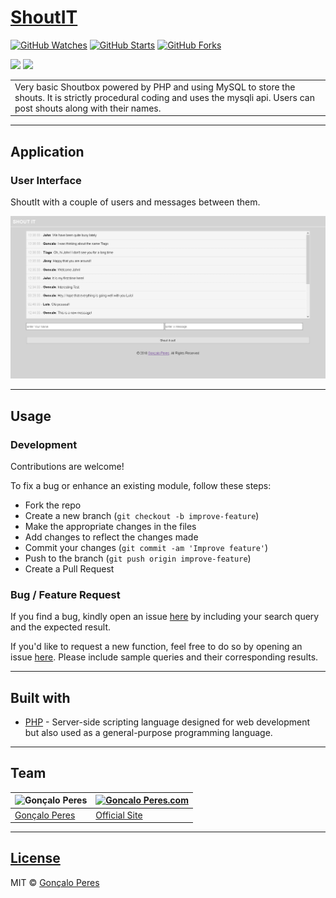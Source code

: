 # [ShoutIT](https://github.com/goncaloperes/Project-PHP-ShoutIT)
[![GitHub Watches](https://img.shields.io/github/watchers/goncaloperes/Project-PHP-ShoutIT.svg?style=social&label=Watch&maxAge=2592000)](https://github.com/goncaloperes/Project-PHP-ShoutIT/watchers)
[![GitHub Starts](https://img.shields.io/github/stars/goncaloperes/Project-PHP-ShoutIT.svg?style=social&label=Star&maxAge=2592000)](https://github.com/goncaloperes/Project-PHP-ShoutIT/stargazers)
[![GitHub Forks](https://img.shields.io/github/forks/goncaloperes/Project-PHP-ShoutIT.svg?style=social&label=Fork&maxAge=2592000)](https://github.com/goncaloperes/Project-PHP-ShoutIT/network)

![](https://img.shields.io/badge/Version-1.0-blue.svg) 
![](https://img.shields.io/badge/License-MIT-green.svg)

<table>
<tr>
<td>
Very basic Shoutbox powered by PHP and using MySQL to store the shouts.
  It is strictly procedural coding and uses the mysqli api. 
  Users can post shouts along with their names.
</td>
</tr>
</table>

---

## Application

### User Interface

ShoutIt with a couple of users and messages between them.

![](https://github.com/goncaloperes/Project-PHP-ShoutIT/blob/master/Snapshots/ShoutIt_2.png)

---

## Usage

### Development
Contributions are welcome!

To fix a bug or enhance an existing module, follow these steps:

- Fork the repo
- Create a new branch (`git checkout -b improve-feature`)
- Make the appropriate changes in the files
- Add changes to reflect the changes made
- Commit your changes (`git commit -am 'Improve feature'`)
- Push to the branch (`git push origin improve-feature`)
- Create a Pull Request 

### Bug / Feature Request

If you find a bug, kindly open an issue [here](https://github.com/goncaloperes/Project-PHP-ShoutIT/issues/new) by including your search query and the expected result.

If you'd like to request a new function, feel free to do so by opening an issue [here](https://github.com/goncaloperes/Project-PHP-ShoutIT/issues/new). Please include sample queries and their corresponding results.

---

## Built with 

- [PHP](http://www.php.net) - Server-side scripting language designed for web development but also used as a general-purpose programming language.

---

## Team

![Gonçalo Peres](https://media-exp2.licdn.com/mpr/mpr/shrinknp_200_200/AAIA_wDGAAAAAQAAAAAAAAqTAAAAJDBlZTE3MmI0LWNmNjgtNDM3MS1iMzRmLTI0ZGQ1MGRlMWE1Yw.jpg)  | [![Goncalo Peres.com]()](https://goncaloperes.com/)
---|---
[Gonçalo Peres](https://github.com/goncaloperes) |[Official Site](https://goncaloperes.com)


---

## [License](https://github.com/goncaloperes/Project-PHP-ShoutIT/blob/master/LICENSE)

MIT © [Gonçalo Peres](https://goncaloperes.github.io)
